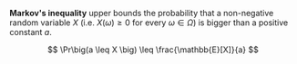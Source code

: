 **Markov's inequality** upper bounds the probability that a non-negative random variable $X$ (i.e. $X(\omega) \geq 0$ for every $\omega \in \Omega$) is bigger than a positive constant $a$.

$$
\Pr\big(a \leq X \big) \leq \frac{\mathbb{E}[X]}{a}
$$